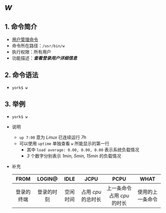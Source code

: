 # *w*

## 1. 命令简介

- <u>用户管理命令</u>
- 命令所在路径：`/usr/bin/w`
- 执行权限：所有用户
- 功能描述：***查看登录用户详细信息***

## 2. 命令语法

- `york$ w`

## 3. 举例

- `york$ w`

- 说明
    - `up 7:00` 意为 *Linux* 已连续运行 *7h*
    - 可以使用 `uptime` 单独查看 `w` 所能显示的第一行
        - 其中 `load average: 0.00, 0.00, 0.00` 表示系统负载情况
        - *3* 个数字分别表示 *1min, 5min, 15min* 的负载情况

- 补充

    | FROM | LOGIN@ | IDLE | JCPU | PCPU | WHAT |
    | :---: | :---: | :---: | :---: | :---: | :---: |
    | 登录的终端 | 登录的时刻 | 空闲时间 | 占用 *cpu* 的总时长 | 上一条命令占用 *cpu* 的时长 | 使用的上一条命令 |